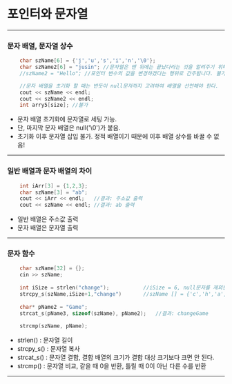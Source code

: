 # 포인터와 문자열
***
### 문자 배열, 문자열 상수
```c++
	char szName[6] = {'j','u','s','i','n','\0'};
	char szName2[6] = "jusin"; //문자열은 맨 뒤에는 끝났다라는 것을 알려주기 위해서 null 문자가 붙어있다. 
	//szName2 = "Hello"; //포인터 변수의 값을 변경하겠다는 행위로 간주됩니다. 불가함.

	//문자 배열을 초기화 할 때는 반듯이 null문자까지 고려하여 배열을 선언해야 한다.
	cout << szName << endl;
	cout << szName2 << endl;
	int arry5[size]; //불가
```
- 문자 배열 초기화에 문자열로 세팅 가능.
- 단, 마지막 문자 배열은 null('\0')가 붙음.
- 초기화 이후 문자열 삽입 불가. 정적 배열이기 때문에 이후 배열 상수를 바꿀 수 없음!
***
### 일반 배열과 문자 배열의 차이
```c++
	int iArr[3] = {1,2,3};
	char szName[3] = "ab";
	cout << iArr << endl;	//결과: 주소값 출력
	cout << szName << endl;	//결과: ab 출력
```
- 일반 배열은 주소값 출력
- 문자 배열은 문자열 출력
***
### 문자 함수
```c++
	char szName[32] = {};
	cin >> szName;
	
	int iSize = strlen("change");			//iSize = 6, null문자를 제외한 순수 문자열의 길이를 반환하는 함수
	strcpy_s(szName,iSize+1,"change")		//szName [] = {'c','h','a','n','g','e','\0',...}
		
	char* pName2 = "Game";
	strcat_s(pName3, sizeof(szName), pName2);	//결과: changeGame
	
	strcmp(szName, pName);
```
- strlen() : 문자열 길이
- strcpy_s() : 문자열 복사
- strcat_s() : 문자열 결합, 결합 배열의 크기가 결합 대상 크기보다 크면 안 된다.
- strcmp() : 문자열 비교, 같을 때 0을 반환, 틀릴 때 0이 아닌 다른 수를 반환
***
